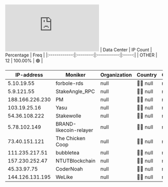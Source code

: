 ![Diagramm](https://github.com/obajay/StateSync-snapshots/blob/main/Projects/Likecoin/1/README.md)
| Data Center | IP Count | Percentage | Freq |
|:------------:|:--------:|:-----------:|:-----:|
| OTHER | 12 | 100.00% | 🟢 |

<!-- START_TABLE -->
| IP-address | Moniker | Organization | Country | City |
|-------------|---------|---------------|---------|------|
| 5.10.19.55 | forbole-rds | null | 🏴‍☠️ null | null |
| 5.9.121.55 | StakeAngle_RPC | null | 🏴‍☠️ null | null |
| 188.166.226.230 | PM | null | 🏴‍☠️ null | null |
| 103.19.25.16 | Yasu | null | 🏴‍☠️ null | null |
| 54.36.108.222 | Stakewolle | null | 🏴‍☠️ null | null |
| 5.78.102.149 | BRAND-likecoin-relayer | null | 🏴‍☠️ null | null |
| 73.40.151.121 | The Chicken Coop | null | 🏴‍☠️ null | null |
| 111.235.217.51 | bubbletea | null | 🏴‍☠️ null | null |
| 157.230.252.47 | NTUTBlockchain | null | 🏴‍☠️ null | null |
| 45.33.97.75 | CoderNoah | null | 🏴‍☠️ null | null |
| 144.126.131.195 | WeLike | null | 🏴‍☠️ null | null |

<!-- END_TABLE -->